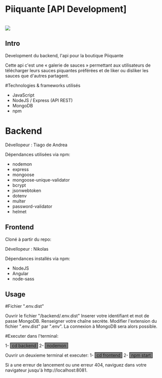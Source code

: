 # Piiquante [API Development]

<br>
<img src="images/piiquante_resize.png">
<br>

## Intro ##


Development du backend, l'api pour la boutique Piiquante

Cette api c'est une « galerie de sauces » permettant aux utilisateurs de télécharger leurs sauces piquantes préférées et de liker ou disliker les sauces que d'autres partagent.


#Technologies & frameworks utilisés
- JavaScript
- NodeJS / Express (API REST)
- MongoDB
- npm

# Backend

Dévellopeur : Tiago de Andrea

Dépendances utilisées via npm:
- nodemon
- express
- mongoose
- mongoose-unique-validator
- bcrypt
- jsonwebtoken
- dotenv
- multer
- password-validator
- helmet


## Frontend ##

Cloné à partir du repo: <a href="https://github.com/OpenClassrooms-Student-Center/Web-Developer-P6"></a>

Dévellopeur : Nikolas 

Dépendances installés via npm:
- NodeJS
- Angular 
- node-sass 



## Usage ##

#Fichier ".env.dist"

 Ouvrir le fichier "/backend/.env.dist"
 Inserer votre identifiant et mot de passe MongoDB.
 Renseigner votre chaîne secrète.
 Modifier l'extension du fichier ".env.dist" par ".env".
 La connexion à MongoDB sera alors possible.

#Executer dans l'terminal: 

1- <span  style="background:grey;padding:0 5px;border:solid 1px black;">cd backend</span>
2- <span  style="background:grey;padding:0 5px;border:solid 1px black;">nodemon</span>

Ouvrir un deuxieme terminal et executer:
1- <span  style="background:grey;padding:0 5px;border:solid 1px black;">cd frontend</span>
2- <span  style="background:grey;padding:0 5px;border:solid 1px black;">npm start</span>

Si a une erreur de lancement ou une erreur 404, naviguez dans votre navigateur jusqu'à http://localhost:8081.
